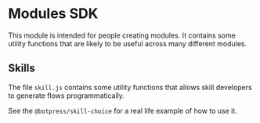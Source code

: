 # Modules SDK

This module is intended for people creating modules. It contains some utility functions that are likely to be useful across many different modules.

## Skills

The file `skill.js` contains some utility functions that allows skill developers to generate flows programmatically.

See the `@botpress/skill-choice` for a real life example of how to use it.
